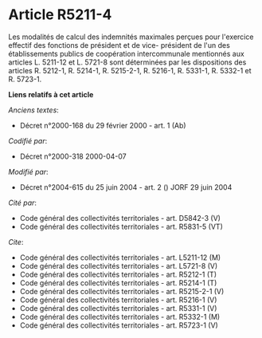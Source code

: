 # Article R5211-4

Les modalités de calcul des indemnités maximales perçues pour l'exercice effectif des fonctions de président et de vice-
président de l'un des établissements publics de coopération intercommunale mentionnés aux articles L. 5211-12 et L. 5721-8
sont déterminées par les dispositions des articles R. 5212-1, R. 5214-1, R. 5215-2-1, R. 5216-1, R. 5331-1, R. 5332-1 et R.
5723-1.

**Liens relatifs à cet article**

_Anciens textes_:

  - Décret n°2000-168 du 29 février 2000 - art. 1 (Ab)

_Codifié par_:

  - Décret n°2000-318 2000-04-07

_Modifié par_:

  - Décret n°2004-615 du 25 juin 2004 - art. 2 () JORF 29 juin 2004

_Cité par_:

  - Code général des collectivités territoriales - art. D5842-3 (V)
  - Code général des collectivités territoriales - art. R5831-5 (VT)

_Cite_:

  - Code général des collectivités territoriales - art. L5211-12 (M)
  - Code général des collectivités territoriales - art. L5721-8 (V)
  - Code général des collectivités territoriales - art. R5212-1 (T)
  - Code général des collectivités territoriales - art. R5214-1 (T)
  - Code général des collectivités territoriales - art. R5215-2-1 (V)
  - Code général des collectivités territoriales - art. R5216-1 (V)
  - Code général des collectivités territoriales - art. R5331-1 (V)
  - Code général des collectivités territoriales - art. R5332-1 (M)
  - Code général des collectivités territoriales - art. R5723-1 (V)
